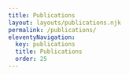 ```yaml
---
title: Publications
layout: layouts/publications.njk
permalink: /publications/
eleventyNavigation:
  key: publications
  title: Publications
  order: 25
---
```

